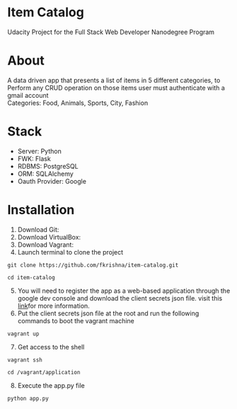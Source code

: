 # Item Catalog
Udacity Project for the Full Stack Web Developer Nanodegree Program

# About
A data driven app that presents a list of items in 5 different categories, to Perform any CRUD operation on those items user must authenticate with a gmail account<br>
Categories: Food, Animals, Sports, City, Fashion

# Stack
- Server: Python
- FWK: Flask
- RDBMS: PostgreSQL
- ORM: SQLAlchemy
- Oauth Provider: Google

# Installation
1. Download Git:
2. Download VirtualBox:
3. Download Vagrant:
4. Launch terminal to clone the project
```
git clone https://github.com/fkrishna/item-catalog.git
```
```
cd item-catalog
```
5. You will need to register the app as a web-based application through the google dev console and download the client secrets json file. visit this<a href="http://example.com/" target="_blank"> link</a>for more information.
6. Put the client secrets json file at the root and run the following commands to boot the vagrant machine
```
vagrant up
```
7. Get access to the shell
```
vagrant ssh 
```
```
cd /vagrant/application 
```
8. Execute the app.py file
```
python app.py
```

